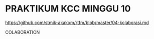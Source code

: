 # PRAKTIKUM KCC MINGGU 10
https://github.com/stmik-akakom/rtfm/blob/master/04-kolaborasi.md

COLABORATION

